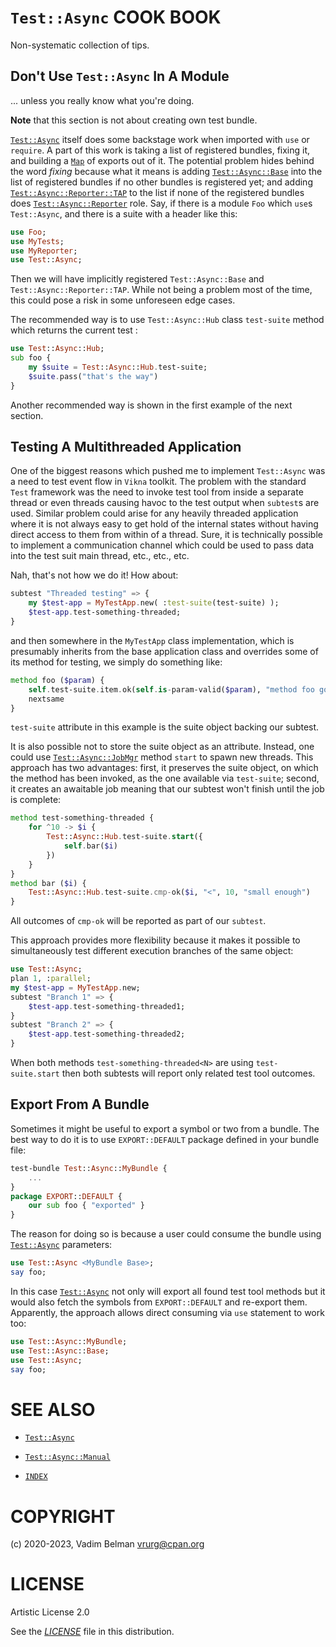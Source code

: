 # `Test::Async` COOK BOOK

Non-systematic collection of tips.

## Don't Use `Test::Async` In A Module

... unless you really know what you're doing.

**Note** that this section is not about creating own test bundle.

[`Test::Async`](../Async.md) itself does some backstage work when imported with `use` or `require`. A part of this work is taking a list of registered bundles, fixing it, and building a [`Map`](https://docs.raku.org/type/Map) of exports out of it. The potential problem hides behind the word *fixing* because what it means is adding [`Test::Async::Base`](Base.md) into the list of registered bundles if no other bundles is registered yet; and adding [`Test::Async::Reporter::TAP`](Reporter/TAP.md) to the list if none of the registered bundles does [`Test::Async::Reporter`](Reporter.md) role. Say, if there is a module `Foo` which `use`s `Test::Async`, and there is a suite with a header like this:

``` raku
use Foo;
use MyTests;
use MyReporter;
use Test::Async;
```

Then we will have implicitly registered `Test::Async::Base` and `Test::Async::Reporter::TAP`. While not being a problem most of the time, this could pose a risk in some unforeseen edge cases.

The recommended way is to use `Test::Async::Hub` class `test-suite` method which returns the current test :

``` raku
use Test::Async::Hub;
sub foo {
    my $suite = Test::Async::Hub.test-suite;
    $suite.pass("that's the way")
}
```

Another recommended way is shown in the first example of the next section.

## Testing A Multithreaded Application

One of the biggest reasons which pushed me to implement `Test::Async` was a need to test event flow in `Vikna` toolkit. The problem with the standard `Test` framework was the need to invoke test tool from inside a separate thread or even threads causing havoc to the test output when `subtest`s are used. Similar problem could arise for any heavily threaded application where it is not always easy to get hold of the internal states without having direct access to them from within of a thread. Sure, it is technically possible to implement a communication channel which could be used to pass data into the test suit main thread, etc., etc., etc.

Nah, that's not how we do it\! How about:

``` raku
subtest "Threaded testing" => {
    my $test-app = MyTestApp.new( :test-suite(test-suite) );
    $test-app.test-something-threaded;
}
```

and then somewhere in the `MyTestApp` class implementation, which is presumably inherits from the base application class and overrides some of its method for testing, we simply do something like:

``` raku
method foo ($param) {
    self.test-suite.item.ok(self.is-param-valid($param), "method foo got correct parameter");
    nextsame
}
```

`test-suite` attribute in this example is the suite object backing our subtest.

It is also possible not to store the suite object as an attribute. Instead, one could use [`Test::Async::JobMgr`](JobMgr.md) method `start` to spawn new threads. This approach has two advantages: first, it preserves the suite object, on which the method has been invoked, as the one available via `test-suite`; second, it creates an awaitable job meaning that our subtest won't finish until the job is complete:

``` raku
method test-something-threaded {
    for ^10 -> $i {
        Test::Async::Hub.test-suite.start({
            self.bar($i)
        })
    }
}
method bar ($i) {
    Test::Async::Hub.test-suite.cmp-ok($i, "<", 10, "small enough")
}
```

All outcomes of `cmp-ok` will be reported as part of our `subtest`.

This approach provides more flexibility because it makes it possible to simultaneously test different execution branches of the same object:

``` raku
use Test::Async;
plan 1, :parallel;
my $test-app = MyTestApp.new;
subtest "Branch 1" => {
    $test-app.test-something-threaded1;
}
subtest "Branch 2" => {
    $test-app.test-something-threaded2;
}
```

When both methods `test-something-threaded<N>` are using `test-suite.start` then both subtests will report only related test tool outcomes.

## Export From A Bundle

Sometimes it might be useful to export a symbol or two from a bundle. The best way to do it is to use `EXPORT::DEFAULT` package defined in your bundle file:

``` raku
test-bundle Test::Async::MyBundle {
    ...
}
package EXPORT::DEFAULT {
    our sub foo { "exported" }
}
```

The reason for doing so is because a user could consume the bundle using [`Test::Async`](../Async.md) parameters:

``` raku
use Test::Async <MyBundle Base>;
say foo;
```

In this case [`Test::Async`](../Async.md) not only will export all found test tool methods but it would also fetch the symbols from `EXPORT::DEFAULT` and re-export them. Apparently, the approach allows direct consuming via `use` statement to work too:

``` raku
use Test::Async::MyBundle;
use Test::Async::Base;
use Test::Async;
say foo;
```

# SEE ALSO

  - [`Test::Async`](../Async.md)

  - [`Test::Async::Manual`](Manual.md)

  - [`INDEX`](../../../../INDEX.md)

# COPYRIGHT

(c) 2020-2023, Vadim Belman <vrurg@cpan.org>

# LICENSE

Artistic License 2.0

See the [*LICENSE*](../../../../LICENSE) file in this distribution.
